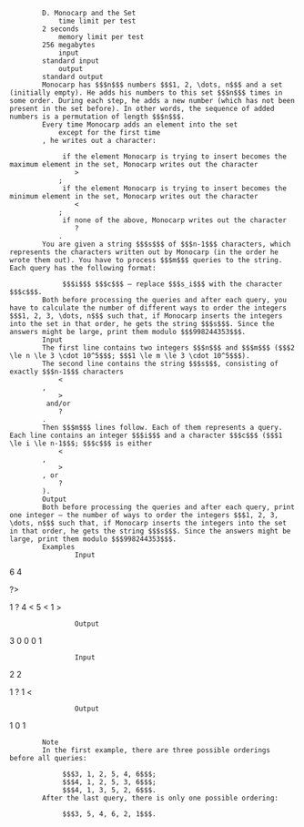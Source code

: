 			D. Monocarp and the Set
				time limit per test
			2 seconds
				memory limit per test
			256 megabytes
				input
			standard input
				output
			standard output
			Monocarp has $$$n$$$ numbers $$$1, 2, \dots, n$$$ and a set (initially empty). He adds his numbers to this set $$$n$$$ times in some order. During each step, he adds a new number (which has not been present in the set before). In other words, the sequence of added numbers is a permutation of length $$$n$$$.
			Every time Monocarp adds an element into the set 
				except for the first time
			, he writes out a character:
			 
				 if the element Monocarp is trying to insert becomes the maximum element in the set, Monocarp writes out the character 
					>
				; 
				 if the element Monocarp is trying to insert becomes the minimum element in the set, Monocarp writes out the character 
					<
				; 
				 if none of the above, Monocarp writes out the character 
					?
				. 
			You are given a string $$$s$$$ of $$$n-1$$$ characters, which represents the characters written out by Monocarp (in the order he wrote them out). You have to process $$$m$$$ queries to the string. Each query has the following format:
			 
				 $$$i$$$ $$$c$$$ — replace $$$s_i$$$ with the character $$$c$$$. 
			Both before processing the queries and after each query, you have to calculate the number of different ways to order the integers $$$1, 2, 3, \dots, n$$$ such that, if Monocarp inserts the integers into the set in that order, he gets the string $$$s$$$. Since the answers might be large, print them modulo $$$998244353$$$.
			Input
			The first line contains two integers $$$n$$$ and $$$m$$$ ($$$2 \le n \le 3 \cdot 10^5$$$; $$$1 \le m \le 3 \cdot 10^5$$$).
			The second line contains the string $$$s$$$, consisting of exactly $$$n-1$$$ characters 
				<
			, 
				>
			 and/or 
				?
			.
			Then $$$m$$$ lines follow. Each of them represents a query. Each line contains an integer $$$i$$$ and a character $$$c$$$ ($$$1 \le i \le n-1$$$; $$$c$$$ is either 
				<
			, 
				>
			, or 
				?
			).
			Output
			Both before processing the queries and after each query, print one integer — the number of ways to order the integers $$$1, 2, 3, \dots, n$$$ such that, if Monocarp inserts the integers into the set in that order, he gets the string $$$s$$$. Since the answers might be large, print them modulo $$$998244353$$$.
			Examples
					Input
					
6 4
<?>?>
1 ?
4 <
5 <
1 >

					Output
					
3
0
0
0
1

					Input
					
2 2
>
1 ?
1 <

					Output
					
1
0
1

			Note
			In the first example, there are three possible orderings before all queries: 
			 
				 $$$3, 1, 2, 5, 4, 6$$$; 
				 $$$4, 1, 2, 5, 3, 6$$$; 
				 $$$4, 1, 3, 5, 2, 6$$$. 
			After the last query, there is only one possible ordering: 
			 
				 $$$3, 5, 4, 6, 2, 1$$$. 
